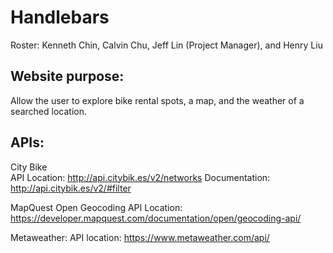 # Handlebars
Roster: Kenneth Chin, Calvin Chu, Jeff Lin (Project Manager), and Henry Liu

## Website purpose:
Allow the user to explore bike rental spots, a map, and the weather of a searched location.

## APIs:
City Bike  
API Location: http://api.citybik.es/v2/networks
Documentation: http://api.citybik.es/v2/#filter

MapQuest Open Geocoding
API Location: https://developer.mapquest.com/documentation/open/geocoding-api/

Metaweather:
API location: https://www.metaweather.com/api/
